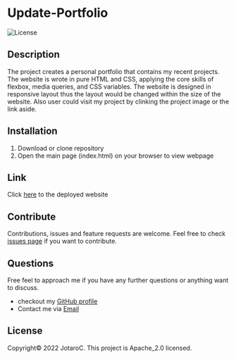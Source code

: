 
# Update-Portfolio
![License](https://img.shields.io/badge/License-Apache_2.0-blue.svg)


## Description

The project creates a personal portfolio that contains my recent projects. The website is wrote in pure HTML and CSS, applying the core skills of flexbox, media queries, and CSS variables. The website is designed in responsive layout thus the layout would be changed within the size of the website. Also user could visit my project by clinking the project image or the link aside.



## Installation

1. Download or clone repository
2. Open the main page (index.html) on your browser to view webpage

## Link

Click [here](https://jotaroc.github.io/Updated-portfolio/) to the deployed website


## Contribute

Contributions, issues and feature requests are welcome.
Feel free to check [issues page](N/A) if you want to contribute.


## Questions

Free feel to approach me if you have any further questions or anything want to discuss.
- checkout my [GitHub profile](https://github.com/JotaroC)
- Contact me via [Email](mailto:cxz980314@gmail.com)


## License

Copyright© 2022 JotaroC.
This project is Apache_2.0 licensed.
    
